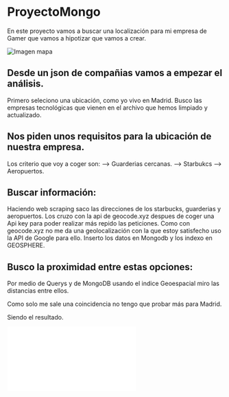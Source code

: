 # ProyectoMongo
En este proyecto vamos a buscar una localización para mi empresa de Gamer que vamos a hipotizar que vamos a crear.


![Imagen mapa](https://cdni.rt.com/actualidad/public_images/2015.01/original/54b519f272139e17538b45b0.jpg)


## Desde un json de compañias vamos a empezar el análisis.
Primero seleciono una ubicación, como yo vivo en Madrid. Busco las empresas tecnológicas que vienen en el archivo que hemos limpiado y actualizado.

## Nos piden unos requisitos para la ubicación de nuestra empresa.
Los criterio que voy a coger son:
    --> Guarderias cercanas.
    --> Starbukcs
    --> Aeropuertos.
## Buscar información:

Haciendo web scraping saco las direcciones de los starbucks, guarderias y aeropuertos.
Los cruzo con la api de geocode.xyz despues de coger una Api key para poder realizar más repido las peticiones.
Como con geocode.xyz no me da una geolocalización con la que estoy satisfecho uso la API de Google para ello.
Inserto los datos en Mongodb y los indexo en GEOSPHERE.

## Busco la proximidad entre estas opciones:
Por medio de Querys y de MongoDB usando el indice Geoespacial miro las distancias entre ellos.

Como solo me sale una coincidencia no tengo que probar más para Madrid.

Siendo el resultado.

![Imagen resultado](./Input/imagenes/resultadoColocacionEmpresa.html)
